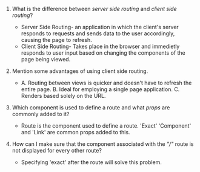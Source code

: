 1. What is the difference between _server side routing_ and _client side routing_?
   * Server Side Routing- an application in which the client's server responds to requests and sends data to the user accordingly, causing the page to refresh. 
   * Client Side Routing- Takes place in the browser and immedietly responds to user input based on changing the components of the page being viewed. 


2. Mention some advantages of using client side routing.
   * A. Routing between views is quicker and doesn't have to refresh the entire page. 
     B. Ideal for employing a single page application.
     C. Renders based solely on the URL. 


3. Which component is used to define a route and what _props_ are commonly added to it?
   * Route is the component used to define a route.  'Exact' 'Component' and 'Link' are common props added to this. 

4. How can I make sure that the component associated with the _"/"_ route is not displayed for every other route?
   * Specifying 'exact' after the route will solve this problem.